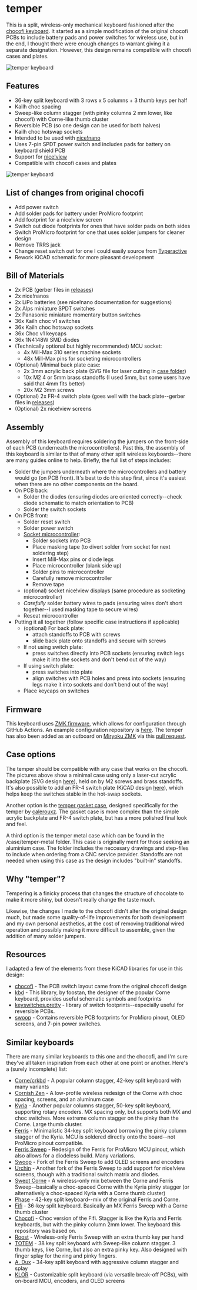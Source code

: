 # temper

This is a split, wireless-only mechanical keyboard fashioned after the [chocofi keyboard](https://github.com/pashutk/chocofi). It started as a simple modification of the original chocofi PCBs to include battery pads and power switches for wireless use, but in the end, I thought there were enough changes to warrant giving it a separate designation. However, this design remains compatible with chocofi cases and plates.

![temper keyboard](images/temper-half.jpg)

## Features

- 36-key split keyboard with 3 rows x 5 columns + 3 thumb keys per half 
- Kailh choc spacing
- Sweep-like column stagger (with pinky columns 2 mm lower, like chocofi) with Corne-like thumb cluster
- Reversible PCB (so one design can be used for both halves)
- Kailh choc hotswap sockets
- Intended to be used with [nice!nano](https://nicekeyboards.com/nice-nano)
- Uses 7-pin SPDT power switch and includes pads for battery on keyboard shield PCB
- Support for [nice!view](https://nicekeyboards.com/nice-view)
- Compatible with chocofi cases and plates

![temper keyboard](images/temper.jpg)

## List of changes from original chocofi

- Add power switch
- Add solder pads for battery under ProMicro footprint
- Add footprint for a nice!view screen
- Switch out diode footprints for ones that have solder pads on both sides
- Switch ProMicro footprint for one that uses solder jumpers for cleaner design
- Remove TRRS jack
- Change reset switch out for one I could easily source from [Typeractive](https://www.typeractive.xyz)
- Rework KiCAD schematic for more pleasant development

## Bill of Materials

- 2x PCB (gerber files in [releases](https://github.com/raeedcho/temper/releases))
- 2x nice!nanos
- 2x LiPo batteries (see nice!nano documentation for suggestions)
- 2x Alps miniature SPDT switches
- 2x Panasonic miniature momentary button switches 
- 36x Kailh choc v1 switches
- 36x Kailh choc hotswap sockets
- 36x Choc v1 keycaps
- 36x 1N4148W SMD diodes
- (Technically optional but highly recommended) MCU socket:
  - 4x Mill-Max 310 series machine sockets
  - 48x Mill-Max pins for socketing microcontrollers
- (Optional) Minimal back plate case:
  - 2x 3mm acrylic back plate (SVG file for laser cutting in [case folder](case/temper-bottomplate.svg))
  - 10x M2 4 or 5mm brass standoffs (I used 5mm, but some users have said that 4mm fits better)
  - 20x M2 3mm screws
- (Optional) 2x FR-4 switch plate (goes well with the back plate--gerber files in [releases](https://github.com/raeedcho/temper/releases))
- (Optional) 2x nice!view screens

## Assembly

Assembly of this keyboard requires soldering the jumpers on the front-side of each PCB (underneath the microcontrollers). Past this, the assembly of this keyboard is similar to that of many other split wireless keyboards--there are many guides online to help. Briefly, the full list of steps includes:

- Solder the jumpers underneath where the microcontrollers and battery would go (on PCB front). It's best to do this step first, since it's easiest when there are no other components on the board.
- On PCB back:
  - Solder the diodes (ensuring diodes are oriented correctly--check diode schematic to match orientation to PCB)
  - Solder the switch sockets
- On PCB front:
  - Solder reset switch
  - Solder power switch
  - [Socket microcontroller](https://docs.splitkb.com/hc/en-us/articles/360011263059-How-do-I-socket-a-microcontroller-):
    - Solder sockets into PCB
    - Place masking tape (to divert solder from socket for next soldering step)
    - Insert Mill-Max pins or diode legs
    - Place microcontroller (blank side up)
    - Solder pins to microcontroller
    - Carefully remove microcontroller
    - Remove tape
  - (optional) socket nice!view displays (same procedure as socketing microcontroller)
  - *Carefully* solder battery wires to pads (ensuring wires don't short together--I used masking tape to secure wires)
  - Reseat microcontroller
- Putting it all together (follow specific case instructions if applicable)
  - (optional) For back plate:
    - attach standoffs to PCB with screws
    - slide back plate onto standoffs and secure with screws
  - If not using switch plate:
    - press switches directly into PCB sockets (ensuring switch legs make it into the sockets and don't bend out of the way)
  - If using switch plate:
    - press switches into plate
    - align switches with PCB holes and press into sockets (ensuring legs make it into sockets and don't bend out of the way)
  - Place keycaps on switches

## Firmware

This keyboard uses [ZMK firmware](https://zmk.dev), which allows for configuration through GitHub Actions. An example configuration repository is [here](https://github.com/raeedcho/temper-zmk-config.git). The temper has also been added as an outboard on [Miryoku ZMK](https://github.com/manna-harbour/miryoku_zmk) via this [pull request](https://github.com/manna-harbour/miryoku_zmk/pull/42).

## Case options

The temper should be compatible with any case that works on the chocofi. The pictures above show a minimal case using only a laser-cut acrylic backplate (SVG design [here](case/temper-bottomplate.svg)), held on by M2 screws and brass standoffs. It's also possible to add an FR-4 switch plate (KiCAD design [here](case/top-plate)), which helps keep the switches stable in the hot-swap sockets.

Another option is the [temper gasket case](https://github.com/calerouxz/TemperKB-case), designed specifically for the temper by [calerouxz](https://github.com/calerouxz). The gasket case is more complex than the simple acrylic backplate and FR-4 switch plate, but has a more polished final look and feel.

A third option is the temper metal case which can be found in the /case/temper-metal folder. This case is originally ment for those seeking an aluminium case. The folder includes the neccesary drawings and step-files to include when ordering from a CNC service provider. Standoffs are not needed when using this case as the design includes "built-in" standoffs.

## Why "temper"?

Tempering is a finicky process that changes the structure of chocolate to make it more shiny, but doesn't really change the taste much.

Likewise, the changes I made to the chocofi didn't alter the original design much, but made some quality-of-life improvements for both development and my own personal aesthetics, at the cost of removing traditional wired operation and possibly making it more difficult to assemble, given the addition of many solder jumpers. 

## Resources

I adapted a few of the elements from these KiCAD libraries for use in this design:

- [chocofi](https://github.com/pashutk/chocofi) - The PCB switch layout came from the original chocofi design
- [kbd](https://github.com/foostan/kbd) - This library, by foostan, the designer of the popular Corne keyboard, provides useful schematic symbols and footprints
- [keyswitches.pretty](https://github.com/daprice/keyswitches.pretty) - library of switch footprints--especially useful for reversible PCBs.
- [swoop](https://github.com/jimmerricks/swoop) - Contains reversible PCB footprints for ProMicro pinout, OLED screens, and 7-pin power switches.


## Similar keyboards

There are many similar keyboards to this one and the chocofi, and I'm sure they've all taken inspiration from each other at one point or another. Here's a (surely incomplete) list:

- [Corne/crkbd](https://github.com/foostan/crkbd) - A popular column stagger, 42-key split keyboard with many variants
- [Cornish Zen](https://lowprokb.ca/collections/keyboards/products/corne-ish-zen) - A low-profile wireless redesign of the Corne with choc spacing, screens, and an aluminum case
- [Kyria](https://splitkb.com/collections/keyboard-kits/products/kyria-rev3-pcb-kit) - Another popular columns stagger, 50-key split keyboard, supporting rotary encoders. MX spacing only, but supports both MX and choc switches. More extreme column stagger on the pinky than the Corne. Large thumb cluster.
- [Ferris](https://github.com/pierrechevalier83/ferris) - Minimalistic 34-key split keyboard borrowing the pinky column stagger of the Kyria. MCU is soldered directly onto the board--not ProMicro pinout compatible.
- [Ferris Sweep](https://github.com/davidphilipbarr/Sweep) - Redesign of the Ferris for ProMicro MCU pinout, which also allows for a diodeless build. Many variations.
- [Swoop](https://github.com/jimmerricks/swoop) - Fork of the Ferris Sweep to add OLED screens and encoders
- [Urchin](https://github.com/duckyb/urchin) - Another fork of the Ferris Sweep to add support for nice!view screens, though with a traditional switch matrix and diodes.
- [Swept Corne](https://github.com/AYM1607/swept-crkbd) - A wireless-only mix between the Corne and Ferris Sweep--basically a choc-spaced Corne with the Kyria pinky stagger (or alternatively a choc-spaced Kyria with a Corne thumb cluster)
- [Phase](https://github.com/mjpauly/phase) - 42-key split keyboard--mix of the original Ferris and Corne.
- [Fifi](https://github.com/raychengy/fifi_split_keeb) - 36-key split keyboard. Basically an MX Ferris Sweep with a Corne thumb cluster
- [Chocofi](https://github.com/pashutk/chocofi) - Choc version of the Fifi. Stagger is like the Kyria and Ferris keyboards, but with the pinky column 2mm lower. The keyboard this repository was based on.
- [Roost](https://github.com/forrestbaer/roost) - Wireless-only Ferris Sweep with an extra thumb key per hand
- [TOTEM](https://github.com/GEIGEIGEIST/TOTEM) - 38 key split keyboard with Sweep-like column stagger. 3 thumb keys, like Corne, but also an extra pinky key. Also designed with finger splay for the ring and pinky fingers.
- [A. Dux](https://github.com/tapioki/cephalopoda/tree/main/Architeuthis%20dux) - 34-key split keyboard with aggressive column stagger and splay
- [KLOR](https://github.com/GEIGEIGEIST/KLOR) - Customizable split keyboard (via versatile break-off PCBs), with on-board MCU, encoders, and OLED screens
